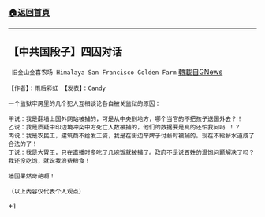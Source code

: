 ###  [:house:返回首頁](https://github.com/ourhimalayas/txt)
---

## 【中共国段子】四囚对话
` 旧金山金喜农场 Himalaya San Francisco Golden Farm` [轉載自GNews](https://gnews.org/zh-hans/1290172/)

```
【作者】：雨后彩虹 【发表】：Candy

一个监狱牢房里的几个犯人互相谈论各自被关监狱的原因： 

甲说：我是翻墙上国外网站被捕的，可是从中央到地方，哪个当官的不把孩子送国外去？！
乙说：我是质疑中印边境冲突中方死亡人数被捕的，他们的数据要是真的还怕我问吗 ！？ 
丙说：我是农民工，建筑商不给发工资，我是在街边举牌子讨薪时被捕的。现在不給薪水道成了合法的了！ 
丁说：我是大胃王，只在直播时多吃了几碗饭就被捕了。政府不是说百姓的温饱问题解决了吗？我还没吃饱，就说我浪费粮食！

墙国果然奇葩啊！

（以上內容仅代表个人观点）
```


+1
